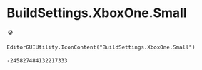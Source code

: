# BuildSettings.XboxOne.Small
![](/img/BuildSettings.XboxOne.Small.png)

``` CSharp
EditorGUIUtility.IconContent("BuildSettings.XboxOne.Small")
```
```
-245827484132217333
```

